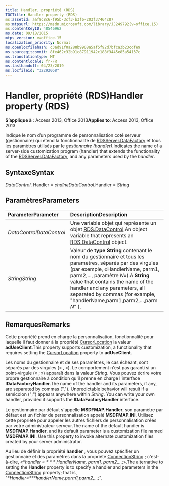 ```yaml
---
title: Handler, propriété (RDS)
TOCTitle: Handler property (RDS)
ms:assetid: aaf8c8c6-f95b-3cf3-b3f6-203f37464c87
ms:mtpsurl: https://msdn.microsoft.com/library/JJ249792(v=office.15)
ms:contentKeyID: 48546962
ms.date: 09/18/2015
mtps_version: v=office.15
localization_priority: Normal
ms.openlocfilehash: c3ad91f0a288b9908a5af5f92d7bfca3b23cdfe9
ms.sourcegitcommit: 8fe462c32b91c87911942c188f3445e85a54137c
ms.translationtype: MT
ms.contentlocale: fr-FR
ms.lasthandoff: 04/23/2019
ms.locfileid: "32292068"
---
```

# <a name="handler-property-rds"></a><span data-ttu-id="e66c9-102">Handler, propriété (RDS)</span><span class="sxs-lookup"><span data-stu-id="e66c9-102">Handler property (RDS)</span></span>

<span data-ttu-id="e66c9-103">**S’applique à** : Access 2013, Office 2013</span><span class="sxs-lookup"><span data-stu-id="e66c9-103">**Applies to**: Access 2013, Office 2013</span></span>

<span data-ttu-id="e66c9-104">Indique le nom d’un programme de personnalisation coté serveur (gestionnaire) qui étend la fonctionnalité de [RDSServer.DataFactory](datafactory-object-rdsserver.md) et tous les paramètres utilisés par le *gestionnaire (handler)*.</span><span class="sxs-lookup"><span data-stu-id="e66c9-104">Indicates the name of a server-side customization program (handler) that extends the functionality of the [RDSServer.DataFactory](datafactory-object-rdsserver.md), and any parameters used by the *handler*.</span></span>

## <a name="syntax"></a><span data-ttu-id="e66c9-105">Syntaxe</span><span class="sxs-lookup"><span data-stu-id="e66c9-105">Syntax</span></span>

<span data-ttu-id="e66c9-106">*DataControl*. Handler = *chaîne*</span><span class="sxs-lookup"><span data-stu-id="e66c9-106">*DataControl*.Handler = *String*</span></span>

## <a name="parameters"></a><span data-ttu-id="e66c9-107">Paramètres</span><span class="sxs-lookup"><span data-stu-id="e66c9-107">Parameters</span></span>

|<span data-ttu-id="e66c9-108">Parameter</span><span class="sxs-lookup"><span data-stu-id="e66c9-108">Parameter</span></span>|<span data-ttu-id="e66c9-109">Description</span><span class="sxs-lookup"><span data-stu-id="e66c9-109">Description</span></span>|
|:--------|:----------|
|<span data-ttu-id="e66c9-110">*DataControl*</span><span class="sxs-lookup"><span data-stu-id="e66c9-110">*DataControl*</span></span> |<span data-ttu-id="e66c9-111">Une variable objet qui représente un objet [RDS.DataControl](datacontrol-object-rds.md).</span><span class="sxs-lookup"><span data-stu-id="e66c9-111">An object variable that represents an [RDS.DataControl](datacontrol-object-rds.md) object.</span></span>|
|<span data-ttu-id="e66c9-112">*String*</span><span class="sxs-lookup"><span data-stu-id="e66c9-112">*String*</span></span> |<span data-ttu-id="e66c9-113">Valeur de **type String** contenant le nom du gestionnaire et tous les paramètres, séparés par des virgules (par exemple, «HandlerName, parm1, parm2,..., paramètre *N*»).</span><span class="sxs-lookup"><span data-stu-id="e66c9-113">A **String** value that contains the name of the handler and any parameters, all separated by commas (for example, "handlerName,parm1,parm2,...,parm *N*" ).</span></span>|

## <a name="remarks"></a><span data-ttu-id="e66c9-114">Remarques</span><span class="sxs-lookup"><span data-stu-id="e66c9-114">Remarks</span></span>

<span data-ttu-id="e66c9-115">Cette propriété prend en charge la personnalisation, fonctionnalité pour laquelle il faut donner à la propriété [CursorLocation](cursorlocation-property-ado.md) la valeur **adUseClient**.</span><span class="sxs-lookup"><span data-stu-id="e66c9-115">This property supports customization, a functionality that requires setting the [CursorLocation](cursorlocation-property-ado.md) property to **adUseClient**.</span></span>

<span data-ttu-id="e66c9-p101">Les noms du gestionnaire et de ses paramètres, le cas échéant, sont séparés par des virgules (« , »). Le comportement n'est pas garanti si un point-virgule (« ; ») apparaît dans la valeur *String*. Vous pouvez écrire votre propre gestionnaire à condition qu'il prenne en charge l'interface **IDataFactoryHandler**.</span><span class="sxs-lookup"><span data-stu-id="e66c9-p101">The name of the handler and its parameters, if any, are separated by commas (","). Unpredictable behavior will result if a semicolon (";") appears anywhere within *String*. You can write your own handler, provided it supports the **IDataFactoryHandler** interface.</span></span>

<span data-ttu-id="e66c9-p102">Le gestionnaire par défaut s'appelle **MSDFMAP.Handler**, son paramètre par défaut est un fichier de personnalisation appelé **MSDFMAP.INI**. Utilisez cette propriété pour appeler les autres fichiers de personnalisation créés par votre administrateur serveur.</span><span class="sxs-lookup"><span data-stu-id="e66c9-p102">The name of the default handler is **MSDFMAP.Handler**, and its default parameter is a customization file named **MSDFMAP.INI**. Use this property to invoke alternate customization files created by your server administrator.</span></span>

<span data-ttu-id="e66c9-121">Au lieu de définir la propriété **handler** , vous pouvez spécifier un gestionnaire et des paramètres dans la propriété [ConnectionString](connectionstring-property-ado.md) ; c'est-à-dire, «\**handler = \* \* \* HandlerName, parm1, parm2,...;*».</span><span class="sxs-lookup"><span data-stu-id="e66c9-121">The alternative to setting the **Handler** property is to specify a handler and parameters in the [ConnectionString](connectionstring-property-ado.md) property; that is, "\**Handler=\*\*\*handlerName,parm1,parm2,...;*".</span></span>

